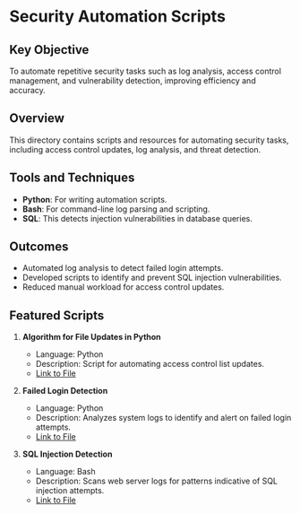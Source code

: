 # Security Automation Scripts

## Key Objective
To automate repetitive security tasks such as log analysis, access control management, and vulnerability detection, improving efficiency and accuracy.

## Overview
This directory contains scripts and resources for automating security tasks, including access control updates, log analysis, and threat detection.

## Tools and Techniques
- **Python**: For writing automation scripts.
- **Bash**: For command-line log parsing and scripting.
- **SQL**: This detects injection vulnerabilities in database queries.

## Outcomes
- Automated log analysis to detect failed login attempts.
- Developed scripts to identify and prevent SQL injection vulnerabilities.
- Reduced manual workload for access control updates.

## Featured Scripts
1. **Algorithm for File Updates in Python**
   - Language: Python
   - Description: Script for automating access control list updates.
   - [Link to File](https://github.com/JLSecOps/JLcyberfortress/blob/main/scripts/Algorithm%20for%20file%20updates%20in%20Python.md)

2. **Failed Login Detection**
   - Language: Python
   - Description: Analyzes system logs to identify and alert on failed login attempts.
   - [Link to File](https://github.com/JLSecOps/JLcyberfortress/blob/main/incident-response/Incident%20report%20analysis.md)

3. **SQL Injection Detection**
   - Language: Bash
   - Description: Scans web server logs for patterns indicative of SQL injection attempts.
   - [Link to File](https://github.com/JLSecOps/JLcyberfortress/blob/main/scripts/Apply%20filters%20to%20SQL%20queries.md)
